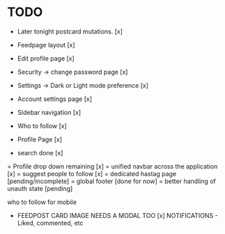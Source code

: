 # TODO

- Later tonight postcard mutations. [x]

- Feedpage layout [x]
- Edit profile page [x]
- Security -> change password page [x]
- Settings -> Dark or Light mode preference [x]
- Account settings page [x]
- Sidebar navigation [x]
- Who to follow [x]
- Profile Page [x]
- search done [x]

= Profile drop down remaining [x]
= unified navbar across the application [x]
= suggest people to follow [x]
= dedicated hastag page [pending/incomplete]
= global footer [done for now]
= better handling of unauth state [pending]

who to follow for mobile

- FEEDPOST CARD IMAGE NEEDS A MODAL TOO [x]
  NOTIFICATIONS - Liked, commented, etc
